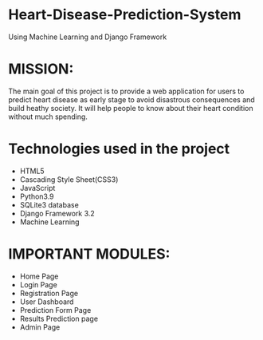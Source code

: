 # Heart-Disease-Prediction-System

Using Machine Learning and Django Framework

# MISSION:

The main goal of this project is to provide a web application for users to predict heart disease as early stage to avoid disastrous consequences and build heathy society. It will help people to know about their heart condition without much spending.

# Technologies used in the project

* HTML5 
* Cascading Style Sheet(CSS3) 
* JavaScript
* Python3.9 
* SQLite3 database 
* Django Framework 3.2 
* Machine Learning

# IMPORTANT MODULES:

* Home Page
* Login Page 
* Registration Page
* User Dashboard
* Prediction Form Page
* Results Prediction page
* Admin Page





